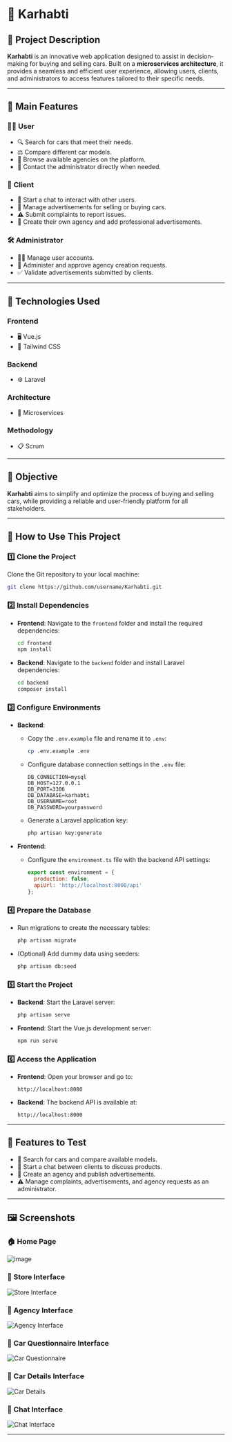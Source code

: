# 🌟 **Karhabti**

## 🚀 **Project Description**
**Karhabti** is an innovative web application designed to assist in decision-making for buying and selling cars.
Built on a **microservices architecture**, it provides a seamless and efficient user experience,
allowing users, clients, and administrators to access features tailored to their specific needs.

---

## 🎯 **Main Features**

### 🧑‍💻 **User**
- 🔍 Search for cars that meet their needs.
- ⚖️ Compare different car models.
- 🏢 Browse available agencies on the platform.
- 📩 Contact the administrator directly when needed.

### 👤 **Client**
- 💬 Start a chat to interact with other users.
- 📢 Manage advertisements for selling or buying cars.
- ⚠️ Submit complaints to report issues.
- 🏪 Create their own agency and add professional advertisements.

### 🛠️ **Administrator**
- 🧑‍🔧 Manage user accounts.
- 🏢 Administer and approve agency creation requests.
- ✅ Validate advertisements submitted by clients.

---

## 🔧 **Technologies Used**

### **Frontend**
- 🖥️ Vue.js
- 🎨 Tailwind CSS

### **Backend**
- ⚙️ Laravel

### **Architecture**
- 🔗 Microservices

### **Methodology**
- 📋 Scrum

---

## 🎯 **Objective**
**Karhabti** aims to simplify and optimize the process of buying and selling cars,
while providing a reliable and user-friendly platform for all stakeholders.

---

## 📂 **How to Use This Project**

### 1️⃣ **Clone the Project**
Clone the Git repository to your local machine:
```bash
git clone https://github.com/username/Karhabti.git
```

### 2️⃣ **Install Dependencies**
- **Frontend**:
  Navigate to the `frontend` folder and install the required dependencies:
  ```bash
  cd frontend
  npm install
  ```

- **Backend**:
  Navigate to the `backend` folder and install Laravel dependencies:
  ```bash
  cd backend
  composer install
  ```

### 3️⃣ **Configure Environments**
- **Backend**:
  - Copy the `.env.example` file and rename it to `.env`:
    ```bash
    cp .env.example .env
    ```
  - Configure database connection settings in the `.env` file:
    ```env
    DB_CONNECTION=mysql
    DB_HOST=127.0.0.1
    DB_PORT=3306
    DB_DATABASE=karhabti
    DB_USERNAME=root
    DB_PASSWORD=yourpassword
    ```
  - Generate a Laravel application key:
    ```bash
    php artisan key:generate
    ```

- **Frontend**:
  - Configure the `environment.ts` file with the backend API settings:
    ```javascript
    export const environment = {
      production: false,
      apiUrl: 'http://localhost:8000/api'
    };
    ```

### 4️⃣ **Prepare the Database**
- Run migrations to create the necessary tables:
  ```bash
  php artisan migrate
  ```
- (Optional) Add dummy data using seeders:
  ```bash
  php artisan db:seed
  ```

### 5️⃣ **Start the Project**
- **Backend**:
  Start the Laravel server:
  ```bash
  php artisan serve
  ```
- **Frontend**:
  Start the Vue.js development server:
  ```bash
  npm run serve
  ```

### 6️⃣ **Access the Application**
- **Frontend**: Open your browser and go to:
  ```
  http://localhost:8080
  ```
- **Backend**: The backend API is available at:
  ```
  http://localhost:8000
  ```

---

## 🚀 **Features to Test**
- 🌟 Search for cars and compare available models.
- 💬 Start a chat between clients to discuss products.
- 🏪 Create an agency and publish advertisements.
- ⚠️ Manage complaints, advertisements, and agency requests as an administrator.

---

## 🖼️ **Screenshots**

### 🏠 Home Page
![image](https://github.com/user-attachments/assets/73f288b1-4cb1-4650-a3e5-431a270aca2f)


### 🏪 Store Interface
![Store Interface](./screenshots/store.png)

### 🏢 Agency Interface
![Agency Interface](./screenshots/agency.png)

### 🚗 Car Questionnaire Interface
![Car Questionnaire](./screenshots/questionnaire.png)

### 📄 Car Details Interface
![Car Details](./screenshots/car-details.png)

### 💬 Chat Interface
![Chat Interface](./screenshots/chat.png)

---



